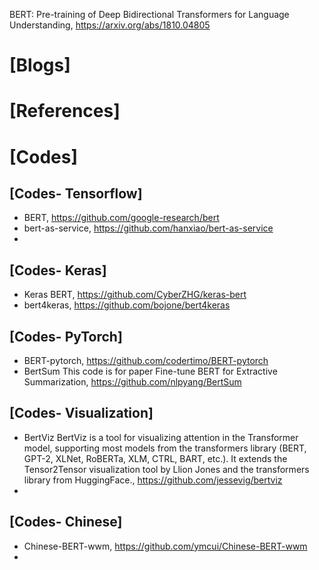 BERT: Pre-training of Deep Bidirectional Transformers for Language Understanding, https://arxiv.org/abs/1810.04805


# [Blogs]

# [References]

# [Codes]

## [Codes- Tensorflow]
+ BERT, https://github.com/google-research/bert
+ bert-as-service, https://github.com/hanxiao/bert-as-service
+ 

## [Codes- Keras]
+ Keras BERT, https://github.com/CyberZHG/keras-bert
+ bert4keras, https://github.com/bojone/bert4keras

## [Codes- PyTorch]
+ BERT-pytorch, https://github.com/codertimo/BERT-pytorch
+ BertSum This code is for paper Fine-tune BERT for Extractive Summarization, https://github.com/nlpyang/BertSum

## [Codes- Visualization]
+ BertViz BertViz is a tool for visualizing attention in the Transformer model, supporting most models from the transformers library (BERT, GPT-2, XLNet, RoBERTa, XLM, CTRL, BART, etc.). It extends the Tensor2Tensor visualization tool by Llion Jones and the transformers library from HuggingFace., https://github.com/jessevig/bertviz
+ 

## [Codes- Chinese]
+ Chinese-BERT-wwm, https://github.com/ymcui/Chinese-BERT-wwm
+ 

